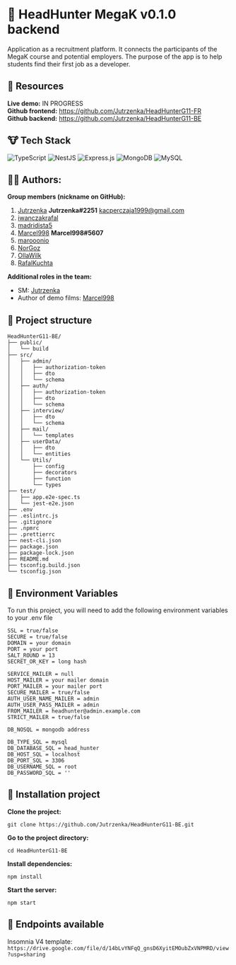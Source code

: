 # :construction_worker: HeadHunter MegaK v0.1.0 backend
Application as a recruitment platform. It connects the participants of the MegaK course and potential employers. The purpose of the app is to help students find their first job as a developer.
## :bear: Resources
**Live demo:** IN PROGRESS \
**Github frontend:** https://github.com/Jutrzenka/HeadHunterG11-FR \
**Github backend:** https://github.com/Jutrzenka/HeadHunterG11-BE
## :cow: Tech Stack
![TypeScript](https://img.shields.io/badge/typescript-%23007ACC.svg?style=for-the-badge&logo=typescript&logoColor=white)
![NestJS](https://img.shields.io/badge/nestjs-%23E0234E.svg?style=for-the-badge&logo=nestjs&logoColor=white)
![Express.js](https://img.shields.io/badge/express.js-%23404d59.svg?style=for-the-badge&logo=express&logoColor=%2361DAFB)
![MongoDB](https://img.shields.io/badge/MongoDB-%234ea94b.svg?style=for-the-badge&logo=mongodb&logoColor=white)
![MySQL](https://img.shields.io/badge/mysql-%2300f.svg?style=for-the-badge&logo=mysql&logoColor=white)
## :guardsman: Authors:
**Group members (nickname on GitHub):**
1. [Jutrzenka](https://github.com/Jutrzenka) **Jutrzenka#2251** kacperczaja1999@gmail.com
2. [iwanczakrafal](https://github.com/iwanczakrafal)
3. [madridista5](https://github.com/madridista5)
4. [Marcel998](https://github.com/Marcel998) **Marcel998#5607**
5. [marooonio](https://github.com/marooonio)
6. [NorGoz](https://github.com/NorGoz)
7. [OllaWilk](https://github.com/OllaWilk)
8. [RafalKuchta](https://github.com/RafalKuchta)

**Additional roles in the team:**
- SM: [Jutrzenka](https://github.com/Jutrzenka)
- Author of demo films: [Marcel998](https://github.com/Marcel998)

## :camel: Project structure
```
HeadHunterG11-BE/
├── public/
│   └── build
├── src/
│   ├── admin/
│   │   ├── authorization-token
│   │   ├── dto
│   │   └── schema
│   ├── auth/
│   │   ├── authorization-token
│   │   ├── dto
│   │   └── schema
│   ├── interview/
│   │   ├── dto
│   │   └── schema
│   ├── mail/
│   │   └── templates
│   ├── userData/
│   │   ├── dto
│   │   └── entities
│   └── Utils/
│       ├── config
│       ├── decorators
│       ├── function
│       └── types
├── test/
│   ├── app.e2e-spec.ts
│   └── jest-e2e.json
├── .env
├── .eslintrc.js
├── .gitignore
├── .npmrc
├── .prettierrc
├── nest-cli.json
├── package.json
├── package-lock.json
├── README.md
├── tsconfig.build.json
└── tsconfig.json
```
## :panda_face: Environment Variables

To run this project, you will need to add the following environment variables to your .env file
```.env
SSL = true/false
SECURE = true/false
DOMAIN = your domain
PORT = your port
SALT_ROUND = 13
SECRET_OR_KEY = long hash

SERVICE_MAILER = null
HOST_MAILER = your mailer domain
PORT_MAILER = your mailer port
SECURE_MAILER = true/false
AUTH_USER_NAME_MAILER = admin
AUTH_USER_PASS_MAILER = admin
FROM_MAILER = headhunter@admin.example.com
STRICT_MAILER = true/false

DB_NOSQL = mongodb address

DB_TYPE_SQL = mysql
DB_DATABASE_SQL = head_hunter
DB_HOST_SQL = localhost
DB_PORT_SQL = 3306
DB_USERNAME_SQL = root
DB_PASSWORD_SQL = ''
```
## :dragon_face: Installation project

**Clone the project:**
```
git clone https://github.com/Jutrzenka/HeadHunterG11-BE.git
```
**Go to the project directory:**
```
cd HeadHunterG11-BE
```
**Install dependencies:**
```
npm install
```
**Start the server:**
```
npm start
```
## :racehorse: Endpoints available
Insomnia V4 template: `https://drive.google.com/file/d/14bLvYNFqQ_gnsD6XyitEMOubZxVNPMRD/view?usp=sharing`
